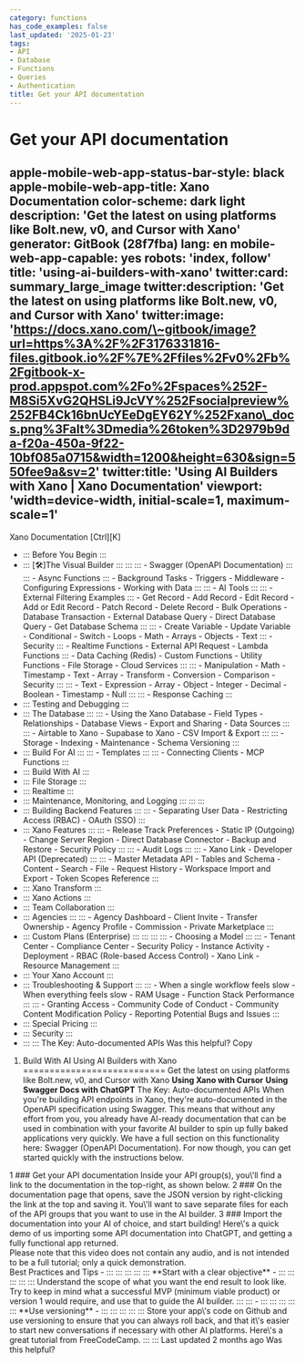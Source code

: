```yaml
---
category: functions
has_code_examples: false
last_updated: '2025-01-23'
tags:
- API
- Database
- Functions
- Queries
- Authentication
title: Get your API documentation
---
```


# Get your API documentation

apple-mobile-web-app-status-bar-style: black
apple-mobile-web-app-title: Xano Documentation
color-scheme: dark light
description: 'Get the latest on using platforms like Bolt.new, v0, and Cursor with Xano'
generator: GitBook (28f7fba)
lang: en
mobile-web-app-capable: yes
robots: 'index, follow'
title: 'using-ai-builders-with-xano'
twitter:card: summary\_large\_image
twitter:description: 'Get the latest on using platforms like Bolt.new, v0, and Cursor with Xano'
twitter:image: 'https://docs.xano.com/\~gitbook/image?url=https%3A%2F%2F3176331816-files.gitbook.io%2F%7E%2Ffiles%2Fv0%2Fb%2Fgitbook-x-prod.appspot.com%2Fo%2Fspaces%252F-M8Si5XvG2QHSLi9JcVY%252Fsocialpreview%252FB4Ck16bnUcYEeDgEY62Y%252Fxano\_docs.png%3Falt%3Dmedia%26token%3D2979b9da-f20a-450a-9f22-10bf085a0715&width=1200&height=630&sign=550fee9a&sv=2'
twitter:title: 'Using AI Builders with Xano \| Xano Documentation'
viewport: 'width=device-width, initial-scale=1, maximum-scale=1'
---
[](../index.html)
Xano Documentation
[Ctrl][K]
-   ::: 
    Before You Begin
    :::
-   ::: 
    [🛠️]The Visual Builder
    :::
        ::: 
            ::: 
            -   Swagger (OpenAPI Documentation)
            :::
            ::: 
            -   Async Functions
            :::
        -   Background Tasks
        -   Triggers
        -   Middleware
        -   Configuring Expressions
        -   Working with Data
        :::
        ::: 
        -   AI Tools
            ::: 
                ::: 
                -   External Filtering Examples
                :::
            -   Get Record
            -   Add Record
            -   Edit Record
            -   Add or Edit Record
            -   Patch Record
            -   Delete Record
            -   Bulk Operations
            -   Database Transaction
            -   External Database Query
            -   Direct Database Query
            -   Get Database Schema
            :::
            ::: 
            -   Create Variable
            -   Update Variable
            -   Conditional
            -   Switch
            -   Loops
            -   Math
            -   Arrays
            -   Objects
            -   Text
            :::
        -   Security
            ::: 
            -   Realtime Functions
            -   External API Request
            -   Lambda Functions
            :::
        -   Data Caching (Redis)
        -   Custom Functions
        -   Utility Functions
        -   File Storage
        -   Cloud Services
        :::
        ::: 
        -   Manipulation
        -   Math
        -   Timestamp
        -   Text
        -   Array
        -   Transform
        -   Conversion
        -   Comparison
        -   Security
        :::
        ::: 
        -   Text
        -   Expression
        -   Array
        -   Object
        -   Integer
        -   Decimal
        -   Boolean
        -   Timestamp
        -   Null
        :::
        ::: 
        -   Response Caching
        :::
-   ::: 
    Testing and Debugging
    :::
-   ::: 
    The Database
    :::
        ::: 
        -   Using the Xano Database
        -   Field Types
        -   Relationships
        -   Database Views
        -   Export and Sharing
        -   Data Sources
        :::
        ::: 
        -   Airtable to Xano
        -   Supabase to Xano
        -   CSV Import & Export
        :::
        ::: 
        -   Storage
        -   Indexing
        -   Maintenance
        -   Schema Versioning
        :::
-   ::: 
    Build For AI
    :::
        ::: 
        -   Templates
        :::
        ::: 
        -   Connecting Clients
        -   MCP Functions
        :::
-   ::: 
    Build With AI
    :::
-   ::: 
    File Storage
    :::
-   ::: 
    Realtime
    :::
-   ::: 
    Maintenance, Monitoring, and Logging
    :::
        ::: 
        :::
-   ::: 
    Building Backend Features
    :::
        ::: 
        -   Separating User Data
        -   Restricting Access (RBAC)
        -   OAuth (SSO)
        :::
-   ::: 
    Xano Features
    :::
        ::: 
        -   Release Track Preferences
        -   Static IP (Outgoing)
        -   Change Server Region
        -   Direct Database Connector
        -   Backup and Restore
        -   Security Policy
        :::
        ::: 
        -   Audit Logs
        :::
        ::: 
        -   Xano Link
        -   Developer API (Deprecated)
        :::
        ::: 
        -   Master Metadata API
        -   Tables and Schema
        -   Content
        -   Search
        -   File
        -   Request History
        -   Workspace Import and Export
        -   Token Scopes Reference
        :::
-   ::: 
    Xano Transform
    :::
-   ::: 
    Xano Actions
    :::
-   ::: 
    Team Collaboration
    :::
-   ::: 
    Agencies
    :::
        ::: 
        -   Agency Dashboard
        -   Client Invite
        -   Transfer Ownership
        -   Agency Profile
        -   Commission
        -   Private Marketplace
        :::
-   ::: 
    Custom Plans (Enterprise)
    :::
        ::: 
            ::: 
                ::: 
                -   Choosing a Model
                :::
            :::
        -   Tenant Center
        -   Compliance Center
        -   Security Policy
        -   Instance Activity
        -   Deployment
        -   RBAC (Role-based Access Control)
        -   Xano Link
        -   Resource Management
        :::
-   ::: 
    Your Xano Account
    :::
-   ::: 
    Troubleshooting & Support
    :::
        ::: 
        -   When a single workflow feels slow
        -   When everything feels slow
        -   RAM Usage
        -   Function Stack Performance
        :::
        ::: 
        -   Granting Access
        -   Community Code of Conduct
        -   Community Content Modification Policy
        -   Reporting Potential Bugs and Issues
        :::
-   ::: 
    Special Pricing
    :::
-   ::: 
    Security
    :::
-   ::: 
    :::
    The Key: Auto-documented APIs
Was this helpful?
Copy
1.  Build With AI
Using AI Builders with Xano 
===========================
Get the latest on using platforms like Bolt.new, v0, and Cursor with Xano
[](https://youtu.be/m4YoJXaqdEc?si=-T0O0RXVTL93HHls)
 **Using Xano with Cursor**
 **Using Swagger Docs with ChatGPT**
The Key: Auto-documented APIs
When you\'re building API endpoints in Xano, they\'re auto-documented in the OpenAPI specification using Swagger. This means that without any effort from you, you already have AI-ready documentation that can be used in combination with your favorite AI builder to spin up fully baked applications very quickly.
We have a full section on this functionality here: Swagger (OpenAPI Documentation). For now though, you can get started quickly with the instructions below.
<div>
1
###  
Get your API documentation
Inside your API group(s), you\'ll find a link to the documentation in the top-right, as shown below.
2
###  
On the documentation page that opens, save the JSON version by right-clicking the link at the top and saving it.
You\'ll want to save separate files for each of the API groups that you want to use in the AI builder.
3
###  
Import the documentation into your AI of choice, and start building!
Here\'s a quick demo of us importing some API documentation into ChatGPT, and getting a fully functional app returned.
<div>
</div>
Please note that this video does not contain any audio, and is not intended to be a full tutorial; only a quick demonstration.
</div>
Best Practices and Tips
-   ::: 
    ::: 
    :::
    :::
    ::: 
    **Start with a clear objective**
    -   ::: 
        ::: 
        :::
        :::
        ::: 
        Understand the scope of what you want the end result to look like. Try to keep in mind what a successful MVP (minimum viable product) or version 1 would require, and use that to guide the AI builder.
        :::
    :::
-   ::: 
    ::: 
    :::
    :::
    ::: 
    **Use versioning**
    -   ::: 
        ::: 
        :::
        :::
        ::: 
        Store your app\'s code on Github and use versioning to ensure that you can always roll back, and that it\'s easier to start new conversations if necessary with other AI platforms. Here\'s a great tutorial from FreeCodeCamp.
        :::
    :::
Last updated 2 months ago
Was this helpful?